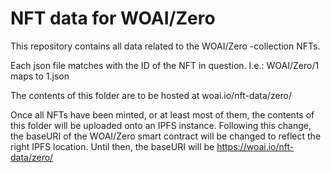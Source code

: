 # NFT data for WOAI/Zero

This repository contains all data related to the WOAI/Zero -collection NFTs.

Each json file matches with the ID of the NFT in question. I.e.: WOAI/Zero/1 maps to 1.json

The contents of this folder are to be hosted at woai.io/nft-data/zero/

Once all NFTs have been minted, or at least most of them, the contents of this folder will be uploaded onto an IPFS instance. Following this change, the baseURI of the WOAI/Zero smart contract will be changed to reflect the right IPFS location. Until then, the baseURI will be https://woai.io/nft-data/zero/